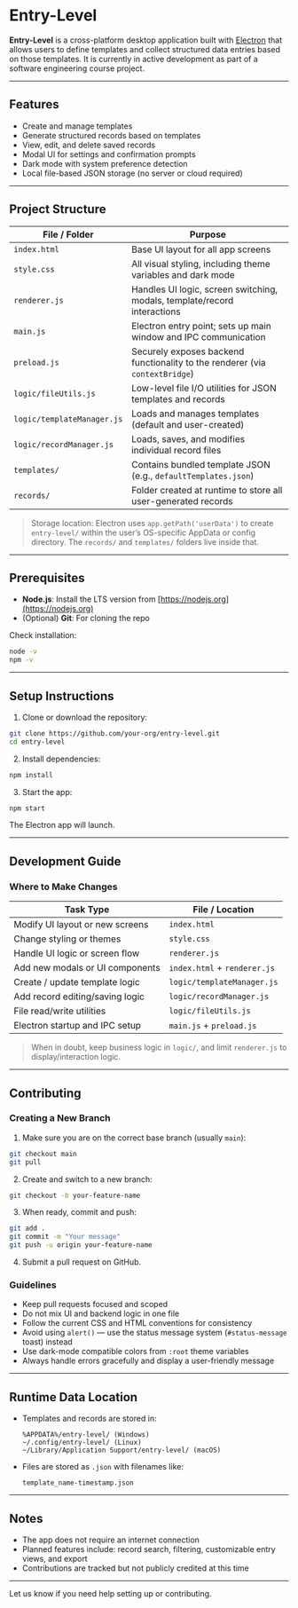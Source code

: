# Entry-Level

**Entry-Level** is a cross-platform desktop application built with [Electron](https://www.electronjs.org/) that allows users to define templates and collect structured data entries based on those templates. It is currently in active development as part of a software engineering course project.

---

##  Features

- Create and manage templates
- Generate structured records based on templates
- View, edit, and delete saved records
- Modal UI for settings and confirmation prompts
- Dark mode with system preference detection
- Local file-based JSON storage (no server or cloud required)

---

##  Project Structure

| File / Folder                  | Purpose                                                                 |
|-------------------------------|-------------------------------------------------------------------------|
| `index.html`                  | Base UI layout for all app screens                                     |
| `style.css`                   | All visual styling, including theme variables and dark mode            |
| `renderer.js`                 | Handles UI logic, screen switching, modals, template/record interactions |
| `main.js`                     | Electron entry point; sets up main window and IPC communication        |
| `preload.js`                  | Securely exposes backend functionality to the renderer (via `contextBridge`) |
| `logic/fileUtils.js`         | Low-level file I/O utilities for JSON templates and records            |
| `logic/templateManager.js`   | Loads and manages templates (default and user-created)                 |
| `logic/recordManager.js`     | Loads, saves, and modifies individual record files                     |
| `templates/`                  | Contains bundled template JSON (e.g., `defaultTemplates.json`)         |
| `records/`                    | Folder created at runtime to store all user-generated records          |

> Storage location: Electron uses `app.getPath('userData')` to create `entry-level/` within the user’s OS-specific AppData or config directory. The `records/` and `templates/` folders live inside that.

---

##  Prerequisites

- **Node.js**: Install the LTS version from [https://nodejs.org](https://nodejs.org)
- (Optional) **Git**: For cloning the repo

Check installation:

```bash
node -v
npm -v
```

---

##  Setup Instructions

1. Clone or download the repository:

```bash
git clone https://github.com/your-org/entry-level.git
cd entry-level
```

2. Install dependencies:

```bash
npm install
```

3. Start the app:

```bash
npm start
```

The Electron app will launch.

---

##  Development Guide

### Where to Make Changes

| Task Type                         | File / Location             |
|----------------------------------|-----------------------------|
| Modify UI layout or new screens  | `index.html`                |
| Change styling or themes         | `style.css`                 |
| Handle UI logic or screen flow   | `renderer.js`               |
| Add new modals or UI components  | `index.html` + `renderer.js` |
| Create / update template logic   | `logic/templateManager.js`  |
| Add record editing/saving logic  | `logic/recordManager.js`    |
| File read/write utilities        | `logic/fileUtils.js`        |
| Electron startup and IPC setup   | `main.js` + `preload.js`    |

> When in doubt, keep business logic in `logic/`, and limit `renderer.js` to display/interaction logic.

---

##  Contributing

### Creating a New Branch

1. Make sure you are on the correct base branch (usually `main`):

```bash
git checkout main
git pull
```

2. Create and switch to a new branch:

```bash
git checkout -b your-feature-name
```

3. When ready, commit and push:

```bash
git add .
git commit -m "Your message"
git push -u origin your-feature-name
```

4. Submit a pull request on GitHub.

### Guidelines

- Keep pull requests focused and scoped
- Do not mix UI and backend logic in one file
- Follow the current CSS and HTML conventions for consistency
- Avoid using `alert()` — use the status message system (`#status-message` toast) instead
- Use dark-mode compatible colors from `:root` theme variables
- Always handle errors gracefully and display a user-friendly message

---

##  Runtime Data Location

- Templates and records are stored in:
  ```
  %APPDATA%/entry-level/ (Windows)
  ~/.config/entry-level/ (Linux)
  ~/Library/Application Support/entry-level/ (macOS)
  ```

- Files are stored as `.json` with filenames like:
  ```
  template_name-timestamp.json
  ```

---

##  Notes

- The app does not require an internet connection
- Planned features include: record search, filtering, customizable entry views, and export
- Contributions are tracked but not publicly credited at this time

---

Let us know if you need help setting up or contributing.
